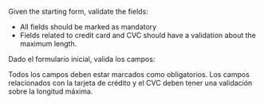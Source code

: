 Given the starting form, validate the fields:

- All fields should be marked as mandatory
- Fields related to credit card and CVC should have a validation about the maximum length.



Dado el formulario inicial, valida los campos:

Todos los campos deben estar marcados como obligatorios.
Los campos relacionados con la tarjeta de crédito y el CVC deben tener una validación sobre la longitud máxima.